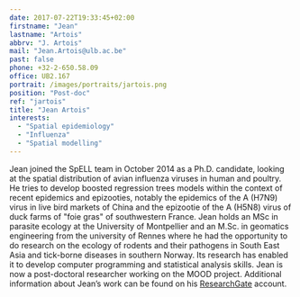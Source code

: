 ```yaml
---
date: 2017-07-22T19:33:45+02:00
firstname: "Jean"
lastname: "Artois"
abbrv: "J. Artois"
mail: "Jean.Artois@ulb.ac.be"
past: false
phone: +32-2-650.58.09
office: UB2.167
portrait: /images/portraits/jartois.png
position: "Post-doc"
ref: "jartois"
title: "Jean Artois"
interests:
  - "Spatial epidemiology"
  - "Influenza"
  - "Spatial modelling"
---
```


Jean joined the SpELL team in October 2014 as a Ph.D. candidate, looking at the spatial distribution of avian influenza viruses in human and poultry. He tries to develop boosted regression trees models within the context of recent epidemics and epizooties, notably the epidemics of the A (H7N9) virus in live bird markets of China and the epizootie of the A (H5N8) virus of duck farms of "foie gras" of southwestern France. Jean holds an MSc in parasite ecology at the University of Montpellier and an M.Sc. in geomatics engineering from the university of Rennes where he had the opportunity to do research on the ecology of rodents and their pathogens in South East Asia and tick-borne diseases in southern Norway. Its research has enabled it to develop computer programming and statistical analysis skills. Jean is now a post-doctoral researcher working on the MOOD project. Additional information about Jean’s work can be found on his [ResearchGate](https://www.researchgate.net/profile/Jean_Artois) account.
